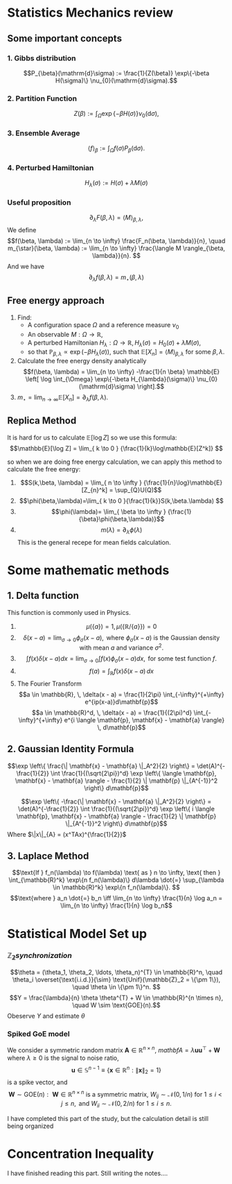 # Statistics Mechanics review

## Some important concepts
### 1. Gibbs distribution
$$P_{\beta}(\mathrm{d}\sigma) := \frac{1}{Z(\beta)} \exp\{-\beta H(\sigma)\} \nu_{0}(\mathrm{d}\sigma).$$
### 2. Partition Function 
$$Z(\beta) := \int_{\Omega} \exp\{-\beta H(\sigma)\} \nu_{0}(\mathrm{d}\sigma),
$$
### 3. Ensemble Average
$$\langle f \rangle_{\beta} := \int_{\Omega} f(\sigma) P_{\beta}(\mathrm{d}\sigma).$$

### 4. Perturbed Hamiltonian 
$$H_{\lambda}(\sigma) := H(\sigma) + \lambda M(\sigma)
$$
### Useful proposition
$$
\partial_{\lambda} F(\beta, \lambda) = \langle M \rangle_{\beta, \lambda},$$
We define 
$$f(\beta, \lambda) := \lim_{n \to \infty} \frac{F_n(\beta, \lambda)}{n}, \quad
m_{\star}(\beta, \lambda) := \lim_{n \to \infty} \frac{\langle M \rangle_{\beta, \lambda}}{n}.
$$
And we have
$$\partial_{\lambda} f(\beta, \lambda) = m_{\star}(\beta, \lambda)
$$

## Free energy approach
1. Find:
    - A configuration space $\Omega$ and a reference measure $\nu_0$
    - An observable $M : \Omega \to \mathbb{R}$,
    - A perturbed Hamiltonian $H_{\lambda} : \Omega \to \mathbb{R}, H_{\lambda}(\sigma) = H_0(\sigma) + \lambda M(\sigma)$,
    - so that $\mathbb{P}_{\beta,\lambda} \propto \exp(-\beta H_{\lambda}(\sigma))$,
    such that $\mathbb{E}[X_n] = \langle M \rangle_{\beta,\lambda}$ for some $\beta, \lambda$.
2. Calculate the free energy density analytically
    $$f(\beta, \lambda) = \lim_{n \to \infty} -\frac{1}{n \beta} \mathbb{E} \left[ \log \int_{\Omega} \exp\{-\beta H_{\lambda}(\sigma)\} \nu_{0}(\mathrm{d}\sigma) \right].$$
3. $m_{\star} = \lim_{n \to \infty} \mathbb{E}[X_n] = \partial_{\lambda} f(\beta, \lambda)$.


## Replica Method
It is hard for us to calculate  $\mathbb{E}[\log Z]$   so we use this formula:
$$\mathbb{E}[\log Z] = \lim_{ k \to 0 } {\frac{1}{k}\log\mathbb{E}[Z^k]} $$

so when we are doing free energy calculation, we can apply this method to calculate the free energy:
1.  $$S(k,\beta, \lambda) = \lim_{ n \to \infty } {\frac{1}{n}\log}\mathbb{E}[Z_{n}^k] = \sup_{Q}U(Q)$$
2. $$\phi(\beta,\lambda)=\lim_{ k \to 0 }{\frac{1}{k}}S(k,\beta.\lambda) $$
3. $$\phi(\lambda)= \lim_{ \beta \to \infty } {\frac{1}{\beta}\phi(\beta,\lambda)}$$
4. $$m(\lambda) = \partial_{\lambda} \phi(\lambda)$$
This is the general recepe for mean fields calculation.
# Some mathematic methods

## 1. Delta function
This function is commonly used in Physics.
1.  $$\mu(\{a\}) = 1, \, \mu(\{\mathbb{R}/\{a\}\}) = 0$$ 
2. $$\delta(x-a) = \lim_{\sigma \to 0} \phi_\sigma (x-a), \text{ where } \phi_\sigma (x-a) \text{ is the Gaussian density with mean } a \text{ and variance } \sigma^2.$$  
3.   $$\int f(x) \delta(x-a) dx = \lim_{\sigma \to 0} \int f(x) \phi_\sigma (x-a) dx, \text{ for some test function } f.$$
4. $$f(a) = \int_{\mathbb{R}} f(x) \delta(x-a) \, dx$$
5.  The Fourier Transform$$a \in \mathbb{R}, \, \delta(x - a) = \frac{1}{2\pi} \int_{-\infty}^{+\infty} e^{ip(x-a)}d\mathbf{p}$$ $$a \in \mathbb{R}^d, \, \delta(x - a) = \frac{1}{(2\pi)^d} \int_{-\infty}^{+\infty} e^{i \langle \mathbf{p}, \mathbf{x} - \mathbf{a} \rangle} \, d\mathbf{p}$$
## 2. Gaussian Identity Formula

$$\exp \left\{ \frac{\| \mathbf{x} - \mathbf{a} \|_A^2}{2} \right\} = \det(A)^{-\frac{1}{2}} \int \frac{1}{(\sqrt{2\pi})^d} \exp \left\{ \langle \mathbf{p}, \mathbf{x} - \mathbf{a} \rangle - \frac{1}{2} \| \mathbf{p} \|_{A^{-1}}^2 \right\} d\mathbf{p}$$

$$\exp \left\{ -\frac{\| \mathbf{x} - \mathbf{a} \|_A^2}{2} \right\} = \det(A)^{-\frac{1}{2}} \int \frac{1}{(\sqrt{2\pi})^d} \exp \left\{ i \langle \mathbf{p}, \mathbf{x} - \mathbf{a} \rangle - \frac{1}{2} \| \mathbf{p} \|_{A^{-1}}^2 \right\} d\mathbf{p}$$
Where $\|x\|_{A} = (x^TAx)^{\frac{1}{2}}$

## 3. Laplace Method
$$\text{If } f_n(\lambda) \to f(\lambda) \text{ as } n \to \infty, \text{ then } \int_{\mathbb{R}^k} \exp\{n f_n(\lambda)\} d\lambda \dot{=} \sup_{\lambda \in \mathbb{R}^k} \exp\{n f_n(\lambda)\}.
$$
$$\text{where } a_n \dot{=} b_n \iff \lim_{n \to \infty} \frac{1}{n} \log a_n = \lim_{n \to \infty} \frac{1}{n} \log b_n$$

# Statistical Model Set up

### $\mathbb{Z_{2}}synchronization$


$$\theta = (\theta_1, \theta_2, \ldots, \theta_n)^{T} \in \mathbb{R}^n, \quad \theta_i \overset{\text{i.i.d.}}{\sim} \text{Unif}(\mathbb{Z}_2 = \{\pm 1\}), \quad \theta \in \{\pm 1\}^n. $$
$$Y = \frac{\lambda}{n} \theta \theta^{T} + W \in \mathbb{R}^{n \times n}, \quad W \sim \text{GOE}(n).$$
Obeserve $Y$ and estimate $\theta$ 

### Spiked GoE model

We consider a symmetric random matrix $\mathbf{A} \in \mathbb{R}^{n \times n}$,  $mathbf{A} = \lambda \mathbf{u} \mathbf{u}^\top + \mathbf{W}$  where $\lambda \geq 0$ is the signal to noise ratio, $$\mathbf{u} \in \mathbb{S}^{n-1} \equiv \{ \mathbf{x} \in \mathbb{R}^n : \|\mathbf{x}\|_2 = 1 \}$$
is a spike vector, and 
$$\mathbf{W} \sim \text{GOE}(n): \text{ } \mathbf{W} \in \mathbb{R}^{n \times n} \text{  is a symmetric matrix, } W_{ij} \sim \mathcal{N}(0, 1/n) \text{ for } 1 \leq i < j \leq n, \text{ and } W_{ii} \sim \mathcal{N}(0, 2/n) \text{ for } 1 \leq i \leq n.$$


I have completed this part of the study, but the calculation detail is still being organized


# Concentration Inequality

I have finished reading this part. Still writing the notes.... 






